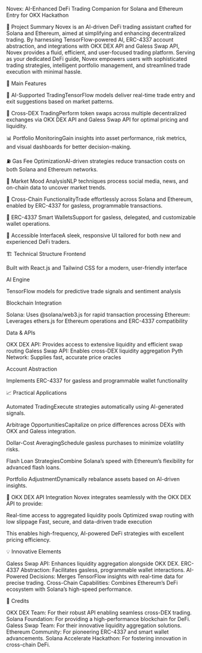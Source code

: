 Novex: AI-Enhanced DeFi Trading Companion for Solana and Ethereum
Entry for OKX Hackathon

🚀 Project Summary
Novex is an AI-driven DeFi trading assistant crafted for Solana and Ethereum, aimed at simplifying and enhancing decentralized trading. By harnessing TensorFlow-powered AI, ERC-4337 account abstraction, and integrations with OKX DEX API and Galess Swap API, Novex provides a fluid, efficient, and user-focused trading platform.
Serving as your dedicated DeFi guide, Novex empowers users with sophisticated trading strategies, intelligent portfolio management, and streamlined trade execution with minimal hassle.

🌟 Main Features

🤖 AI-Supported TradingTensorFlow models deliver real-time trade entry and exit suggestions based on market patterns.

🔄 Cross-DEX TradingPerform token swaps across multiple decentralized exchanges via OKX DEX API and Galess Swap API for optimal pricing and liquidity.

📊 Portfolio MonitoringGain insights into asset performance, risk metrics, and visual dashboards for better decision-making.

⛽ Gas Fee OptimizationAI-driven strategies reduce transaction costs on both Solana and Ethereum networks.

🧠 Market Mood AnalysisNLP techniques process social media, news, and on-chain data to uncover market trends.

🔗 Cross-Chain FunctionalityTrade effortlessly across Solana and Ethereum, enabled by ERC-4337 for gasless, programmable transactions.

💼 ERC-4337 Smart WalletsSupport for gasless, delegated, and customizable wallet operations.

📱 Accessible InterfaceA sleek, responsive UI tailored for both new and experienced DeFi traders.



🏗️ Technical Structure
Frontend

Built with React.js and Tailwind CSS for a modern, user-friendly interface

AI Engine

TensorFlow models for predictive trade signals and sentiment analysis

Blockchain Integration

Solana: Uses @solana/web3.js for rapid transaction processing
Ethereum: Leverages ethers.js for Ethereum operations and ERC-4337 compatibility

Data & APIs

OKX DEX API: Provides access to extensive liquidity and efficient swap routing
Galess Swap API: Enables cross-DEX liquidity aggregation
Pyth Network: Supplies fast, accurate price oracles

Account Abstraction

Implements ERC-4337 for gasless and programmable wallet functionality


📈 Practical Applications

Automated TradingExecute strategies automatically using AI-generated signals.

Arbitrage OpportunitiesCapitalize on price differences across DEXs with OKX and Galess integration.

Dollar-Cost AveragingSchedule gasless purchases to minimize volatility risks.

Flash Loan StrategiesCombine Solana’s speed with Ethereum’s flexibility for advanced flash loans.

Portfolio AdjustmentDynamically rebalance assets based on AI-driven insights.



🔌 OKX DEX API Integration
Novex integrates seamlessly with the OKX DEX API to provide:

Real-time access to aggregated liquidity pools
Optimized swap routing with low slippage
Fast, secure, and data-driven trade execution

This enables high-frequency, AI-powered DeFi strategies with excellent pricing efficiency.

💡 Innovative Elements

Galess Swap API: Enhances liquidity aggregation alongside OKX DEX.
ERC-4337 Abstraction: Facilitates gasless, programmable wallet interactions.
AI-Powered Decisions: Merges TensorFlow insights with real-time data for precise trading.
Cross-Chain Capabilities: Combines Ethereum’s DeFi ecosystem with Solana’s high-speed performance.


🙏 Credits

OKX DEX Team: For their robust API enabling seamless cross-DEX trading.
Solana Foundation: For providing a high-performance blockchain for DeFi.
Galess Swap Team: For their innovative liquidity aggregation solutions.
Ethereum Community: For pioneering ERC-4337 and smart wallet advancements.
Solana Accelerate Hackathon: For fostering innovation in cross-chain DeFi.

